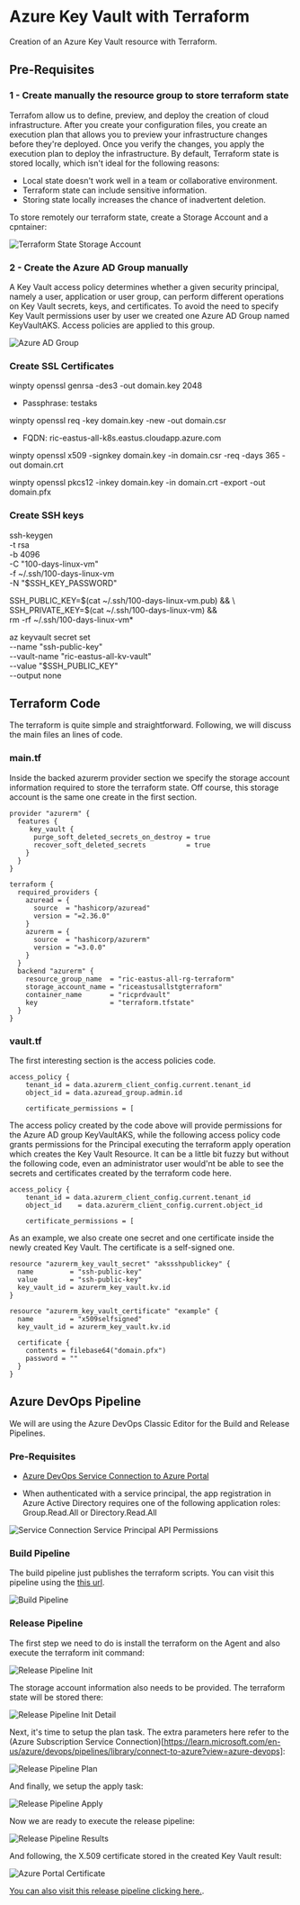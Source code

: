<!-- @format -->

# Azure Key Vault with Terraform

Creation of an Azure Key Vault resource with Terraform.

## Pre-Requisites

### 1 - Create manually the resource group to store terraform state

Terrafom allow us to define, preview, and deploy the creation of cloud infrastructure.
After you create your configuration files, you create an execution plan that allows you to preview your infrastructure changes before they're deployed. Once you verify the changes, you apply the execution plan to deploy the infrastructure. By default, Terraform state is stored locally, which isn't ideal for the following reasons:

- Local state doesn't work well in a team or collaborative environment.
- Terraform state can include sensitive information.
- Storing state locally increases the chance of inadvertent deletion.

To store remotely our terraform state, create a Storage Account and a cpntainer:

<img src="./TerraformStateStorageAccount.png" alt= 'Terraform State Storage Account'>

### 2 - Create the Azure AD Group manually

A Key Vault access policy determines whether a given security principal, namely a user, application or user group, can perform different operations on Key Vault secrets, keys, and certificates. To avoid the need to specify Key Vault permissions user by user we created one Azure AD Group named KeyVaultAKS. Access policies are applied to this group.

<img src="./AzureADGroup.png" alt= 'Azure AD Group'>

### Create SSL Certificates

winpty openssl genrsa -des3 -out domain.key 2048

- Passphrase: testaks

winpty openssl req -key domain.key -new -out domain.csr

- FQDN: ric-eastus-all-k8s.eastus.cloudapp.azure.com

winpty openssl x509 -signkey domain.key -in domain.csr -req -days 365 -out domain.crt

winpty openssl pkcs12 -inkey domain.key -in domain.crt -export -out domain.pfx

### Create SSH keys

ssh-keygen \
-t rsa \
-b 4096 \
-C "100-days-linux-vm" \
-f ~/.ssh/100-days-linux-vm \
-N "$SSH_KEY_PASSWORD"

SSH_PUBLIC_KEY=$(cat ~/.ssh/100-days-linux-vm.pub) && \
SSH_PRIVATE_KEY=$(cat ~/.ssh/100-days-linux-vm) && \
rm -rf ~/.ssh/100-days-linux-vm\*

az keyvault secret set \
--name "ssh-public-key" \
--vault-name "ric-eastus-all-kv-vault" \
--value "$SSH_PUBLIC_KEY" \
--output none

## Terraform Code

The terraform is quite simple and straightforward. Following, we will discuss the main files an lines of code.

### main.tf

Inside the backed azurerm provider section we specify the storage account information required to store the terraform state. Off course, this storage account is the same one create in the first section.

```
provider "azurerm" {
  features {
     key_vault {
      purge_soft_deleted_secrets_on_destroy = true
      recover_soft_deleted_secrets          = true
    }
  }
}

terraform {
  required_providers {
    azuread = {
      source  = "hashicorp/azuread"
      version = "=2.36.0"
    }
    azurerm = {
      source  = "hashicorp/azurerm"
      version = "=3.0.0"
    }
  }
  backend "azurerm" {
    resource_group_name  = "ric-eastus-all-rg-terraform"
    storage_account_name = "riceastusallstgterraform"
    container_name       = "ricprdvault"
    key                  = "terraform.tfstate"
  }
}
```

### vault.tf

The first interesting section is the access policies code.

```
access_policy {
    tenant_id = data.azurerm_client_config.current.tenant_id
    object_id = data.azuread_group.admin.id

    certificate_permissions = [
```

The access policy created by the code above will provide permissions for the Azure AD group KeyVaultAKS, while the following access policy code grants permissions for the Principal executing the terraform apply operation which creates the Key Vault Resource. It can be a little bit fuzzy but without the following code, even an administrator user would'nt be able to see the secrets and certificates created by the terraform code here.

```
access_policy {
    tenant_id = data.azurerm_client_config.current.tenant_id
    object_id    = data.azurerm_client_config.current.object_id

    certificate_permissions = [
```

As an example, we also create one secret and one certificate inside the newly created Key Vault. The certificate is a self-signed one.

```
resource "azurerm_key_vault_secret" "akssshpublickey" {
  name         = "ssh-public-key"
  value        = "ssh-public-key"
  key_vault_id = azurerm_key_vault.kv.id
}

resource "azurerm_key_vault_certificate" "example" {
  name         = "x509selfsigned"
  key_vault_id = azurerm_key_vault.kv.id

  certificate {
    contents = filebase64("domain.pfx")
    password = ""
  }
}
```

## Azure DevOps Pipeline

We will are using the Azure DevOps Classic Editor for the Build and Release Pipelines.

### Pre-Requisites

- [Azure DevOps Service Connection to Azure Portal](https://learn.microsoft.com/en-us/azure/devops/pipelines/library/connect-to-azure?view=azure-devops)

- When authenticated with a service principal, the app registration in Azure Active Directory requires one of the following application roles: Group.Read.All or Directory.Read.All

<img src="./ServiceConnectionServicePrincipalAPIPermissions.png" alt= 'Service Connection Service Principal API Permissions'>

### Build Pipeline

The build pipeline just publishes the terraform scripts. You can visit this pipeline using the [this url](https://dev.azure.com/richardsobreiro/Personal%20Profile/_build?definitionId=25).

<img src="./BuildPipeline.png" alt= 'Build Pipeline'>

### Release Pipeline

The first step we need to do is install the terraform on the Agent and also execute the terraform init command:

<img src="./ReleasePipeline-Init.png" alt= 'Release Pipeline Init'>

The storage account information also needs to be provided. The terraform state will be stored there:

<img src="./ReleasePipeline-Init-Detail.png" alt= 'Release Pipeline Init Detail'>

Next, it's time to setup the plan task. The extra parameters here refer to the (Azure Subscription Service Connection)[https://learn.microsoft.com/en-us/azure/devops/pipelines/library/connect-to-azure?view=azure-devops]:

<img src="./ReleasePipeline-Plan.png" alt= 'Release Pipeline Plan'>

And finally, we setup the apply task:

<img src="./ReleasePipeline-Apply.png" alt= 'Release Pipeline Apply'>

Now we are ready to execute the release pipeline:

<img src="./Release-Pipeline-Results.png" alt= 'Release Pipeline Results'>

And following, the X.509 certificate stored in the created Key Vault result:

<img src="./Azure Portal Certificate.png" alt= 'Azure Portal Certificate'>

[You can also visit this release pipeline clicking here.](https://dev.azure.com/richardsobreiro/Personal%20Profile/_releaseProgress?_a=release-environment-logs&releaseId=12&environmentId=12).
